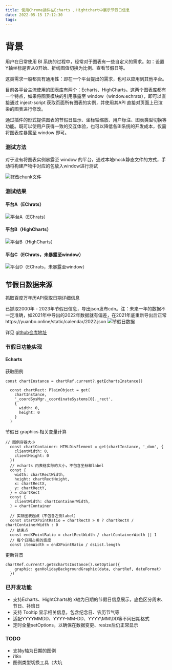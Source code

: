 ```yaml
---
title: 使用Chrome插件在Echarts 、Hightchart中展示节假日信息
date: 2022-05-15 17:12:30
tags:
---
```


# 背景
用户在日常使用 BI 系统的过程中，经常对于图表有一些自定义的需求。如：设置Y轴坐标是否从0开始、折线图值切换为比例、查看节假日等。

这类需求一般都具有通用性：即在一个平台提出的需求，也可以应用到其他平台。

目前各平台主流使用的图表库有两个：Echarts、HighCharts。这两个图表库都有一个特点，如果将图表模块的引用暴露至 window（window.echrats），即可以直接通过 inject-script 获取页面所有图表的实例，并使用其API 直接对页面上已渲染的图表进行修改。

通过插件的形式提供图表的节假日显示、坐标轴缩放、用户标注、图表类型切换等功能。既可以使用户获得一致的交互体验，也可以降低各BI系统的开发成本，仅需将图表库暴露至 window 即可。

### 测试方法

对于没有将图表实例暴露至 window 的平台，通过本地mock静态文件的方式，手动将构建产物中对应的包放入window进行测试

![修改chunk文件](/hexo/img/change-webpack-chunk.jpg)

### 测试结果

#### 平台A（EChrats）
![平台A（EChrats）](/hexo/img/chart1.jpg)

#### 平台B（HighCharts）
![平台B（HighCharts）](/hexo/img/chart2.jpg)


#### 平台C（EChrats，未暴露至window）
![平台D（EChrats，未暴露至window）](/hexo/img/chart3.jpg)

## 节假日数据来源
抓取百度万年历API获取日期详细信息

已抓取2000年 - 2023年节假日信息，导出json发布cdn。注：未来一年的数据不一定准确，如2021年中导出的2022年数据就有偏差，在2021年底重新导出后正常https://yuanbo.online/static/calendar/2022.json
![节假日数据](/hexo/img/calendar-data.jpg)

详见 [github仓库地址](https://github.com/sosohime/op-calendar)

### 节假日功能实现

#### Echarts

获取图例

```
const chartInstance = chartRef.current?.getEchartsInstance()

  const chartRect: PlainObject = get(
    chartInstance,
    '_coordSysMgr._coordinateSystems[0]._rect',
    {
      width: 0,
      height: 0
    }
  )
```

节假日 graphics 相关变量计算

```
// 图例容器大小
  const chartContainer: HTMLDivElement = get(chartInstance, '_dom', {
    clientWidth: 0,
    clientHeight: 0
  })
  // echarts 内表格实际的大小，不包含坐标轴label
  const {
    width: chartRectWidth,
    height: chartRectHeight,
    x: chartRectX,
    y: chartRectY,
  } = chartRect
  const {
    clientWidth: chartContainerWidth,
  } = chartContainer

  // 实际图表起点（不包含左侧label）
  const startXPointRatio = chartRectX > 0 ? chartRectX / chartContainerWidth : 0
  // 结束点
  const endXPointRatio = chartRectWidth / chartContainerWidth || 1
  // 每个日期占用的宽度
  const itemWidth = endXPointRatio / dsList.length
```

更新背景

```
chartRef.current?.getEchartsInstance().setOption({
    graphic: genHolidayBackgroundGraphic(data, chartRef, dateFormat)
  })
```

### 已开发功能

- 支持Echarts、HightCharts的 x轴为日期的节假日信息展示，底色区分周末、节日、补班日
- 支持 Tooltip 显示相关信息，包含纪念日、农历节气等
- 适配YYYYMMDD、YYYY-MM-DD、YYYY\MM\DD等不同日期格式
- 定时全量setOptions，以确保在数据变更、resize后仍正常显示

### TODO

- 支持y轴为日期的图例
- i18n
- 图例类型切换工具（大坑